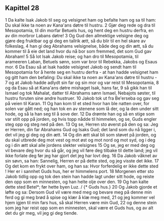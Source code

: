 ## Kapittel 28

1 Da kalte Isak Jakob til seg og velsignet ham og befalte ham og sa til ham: Du skal ikke ta noen av Kana'ans døtre til hustru.
2 Gjør deg rede og dra til Mesopotamia, til din morfar Betuels hus, og hent deg en hustru derfra, en av din morbror Labans døtre!
3 Og Gud den allmektige velsigne deg og gjøre deg fruktbar og gi deg en tallrik ætt, så du blir til en hel skare av folkeslag,
4 han gi deg Abrahams velsignelse, både deg og din ætt, så du kommer til å eie det land hvor du nå bor som fremmed, det som Gud gav Abraham!
5 Så lot Isak Jakob reise; og han dro til Mesopotamia, til arameeren Laban, Betuels sønn, som var bror til Rebekka, Jakobs og Esaus mor.
6 Da Esau så at Isak hadde velsignet Jakob og sendt ham til Mesopotamia for å hente seg en hustru derfra - at han hadde velsignet ham og gitt ham den befaling: Du skal ikke ta noen av Kana'ans døtre til hustru -
7 og at Jakob hadde adlydt sin far og sin mor og var reist til Mesopotamia,
8 og da Esau så at Kana'ans døtre mishaget Isak, hans far,
9 så gikk han til Ismael og tok Mahalat, datter til Abrahams sønn Ismael, Nebajots søster, til hustru foruten sine andre hustruer.
10 Jakob tok ut fra Be'erseba og gav seg på veien til Karan.
11 Og han kom til et sted hvor han ble natten over, for solen var gått ned; og han tok en av stenene som lå der, og la den under sitt hode, og så la han seg til å sove der.
12 Da drømte han og så en stige som var stilt opp på jorden, og hvis topp nådde til himmelen, og se, Guds engler steg opp og steg ned på den.
13 Og se, Herren sto øverst på den og sa: Jeg er Herren, din far Abrahams Gud og Isaks Gud; det land som du nå ligger i, det vil jeg gi deg og din ætt.
14 Og din ætt skal bli som støvet på jorden, og du skal utbrede deg mot vest og mot øst og mot nord og mot syd, og i deg og i din ætt skal alle jordens slekter velsignes
15 Og se, jeg er med deg og vil bevare deg hvor du så går, og jeg vil føre deg tilbake til dette land; jeg vil ikke forlate deg før jeg har gjort det jeg har lovt deg.
16 Da Jakob våknet av sin søvn, sa han: Sannelig, Herren er på dette sted, og jeg visste det ikke.
17 Og det kom en frykt over ham, og han sa: Hvor forferdelig er ikke dette sted ! Her er i sannhet Guds hus, her er himmelens port.
18 Morgenen etter sto Jakob tidlig opp og tok den stein han hadde lagt under sitt hode, og reiste den opp som en minnesten, og han helte olje over den.
19 Og han kalte dette sted Betel*; før hette byen Luz. / {* Guds hus.}
20 Og Jakob gjorde et løfte og sa: Dersom Gud vil være med meg og bevare meg på denne min ferd og gi meg brød å spise og klær å klæ meg med,
21 og jeg kommer vel hjem igjen til min fars hus, så skal Herren være min Gud,
22 og denne stein som jeg har reist opp som en minnesten, skal være et Guds hus, og av alt det du gir meg, vil jeg gi deg tiende.
